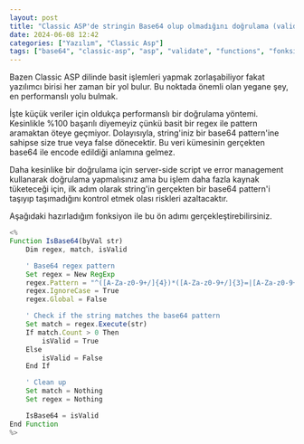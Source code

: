 ```yaml
---
layout: post
title: "Classic ASP'de stringin Base64 olup olmadığını doğrulama (validate)"
date: 2024-06-08 12:42
categories: ["Yazılım", "Classic Asp"]
tags: ["base64", "classic-asp", "asp", "validate", "functions", "fonksiyonlar", "regex"]
---
```


Bazen Classic ASP dilinde basit işlemleri yapmak zorlaşabiliyor fakat yazılımcı birisi her zaman bir yol bulur. Bu noktada önemli olan yegane şey, en performanslı yolu bulmak.

İşte küçük veriler için oldukça performanslı bir doğrulama yöntemi. Kesinlikle %100 başarılı diyemeyiz çünkü basit bir regex ile pattern aramaktan öteye geçmiyor. Dolayısıyla, string'iniz bir base64 pattern'ine sahipse size true veya false dönecektir. Bu veri kümesinin gerçekten base64 ile encode edildiği anlamına gelmez.

Daha kesinlike bir doğrulama için server-side script ve error management kullanarak doğrulama yapmalısınız ama bu işlem daha fazla kaynak tüketeceği için, ilk adım olarak string'in gerçekten bir base64 pattern'i taşıyıp taşımadığını kontrol etmek olası riskleri azaltacaktır.

Aşağıdaki hazırladığım fonksiyon ile bu ön adımı gerçekleştirebilirsiniz.

```javascript
<%
Function IsBase64(byVal str)
    Dim regex, match, isValid

    ' Base64 regex pattern
    Set regex = New RegExp
    regex.Pattern = "^([A-Za-z0-9+/]{4})*([A-Za-z0-9+/]{3}=|[A-Za-z0-9+/]{2}==)?$"
    regex.IgnoreCase = True
    regex.Global = False

    ' Check if the string matches the base64 pattern
    Set match = regex.Execute(str)
    If match.Count > 0 Then
        isValid = True
    Else
        isValid = False
    End If

    ' Clean up
    Set match = Nothing
    Set regex = Nothing

    IsBase64 = isValid
End Function
%>
```